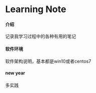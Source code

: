# Learning Note

#### 介绍

记录我学习过程中的各种有用的笔记

#### 软件环境
软件架构说明，基本都是win10或者centos7

#### new year

####
多实践

